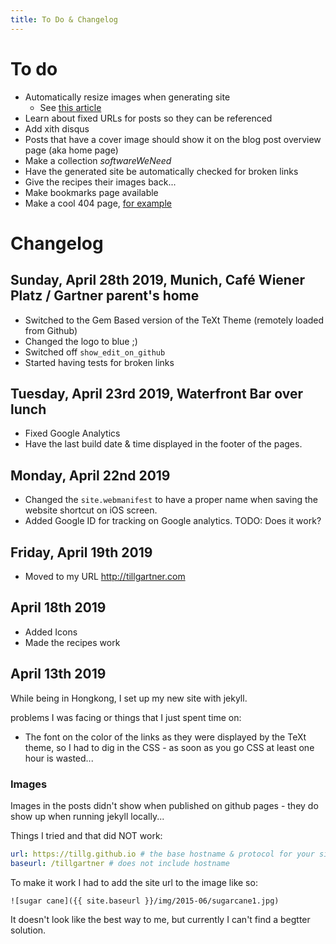 ```yaml
---
title: To Do & Changelog
---
```


# To do

- Automatically resize images when generating site
  - See [this article](https://www.kevan.tv/articles/automatic-image-resizing-with-jekyll-and-imagemagick/)
- Learn about fixed URLs for posts so they can be referenced
- Add xith disqus
- Posts that have a cover image should show it on the blog post overview page (aka home page)
- Make a collection _softwareWeNeed_
- Have the generated site be automatically checked for broken links
- Give the recipes their images back...
- Make bookmarks page available
- Make a cool 404 page, [for example](http://ati.tn/)

# Changelog

## Sunday, April 28th 2019, Munich, Café Wiener Platz / Gartner parent's home

- Switched to the Gem Based version of the TeXt Theme (remotely loaded from Github)
- Changed the logo to blue ;)
- Switched off `show_edit_on_github`
- Started having tests for broken links

## Tuesday, April 23rd 2019, Waterfront Bar over lunch

- Fixed Google Analytics
- Have the last build date & time displayed in the footer of the pages.

## Monday, April 22nd 2019

- Changed the `site.webmanifest` to have a proper name when saving the website shortcut on iOS screen.
- Added Google ID for tracking on Google analytics. TODO: Does it work?

## Friday, April 19th 2019

- Moved to my URL http://tillgartner.com

## April 18th 2019

- Added Icons
- Made the recipes work

## April 13th 2019

While being in Hongkong, I set up my new site with jekyll.

problems I was facing or things that I just spent time on:

- The font on the color of the links as they were displayed by the TeXt theme, so I had to dig in the CSS - as soon as you go CSS at least one hour is wasted...

### Images

Images in the posts didn't show when published on github pages - they do show up when running jekyll locally...

Things I tried and that did NOT work:

```yml
url: https://tillg.github.io # the base hostname & protocol for your site e.g. https://www.someone.com
baseurl: /tillgartner # does not include hostname
```

To make it work I had to add the site url to the image like so:

```
![sugar cane]({{ site.baseurl }}/img/2015-06/sugarcane1.jpg)
```

It doesn't look like the best way to me, but currently I can't find a begtter solution.
